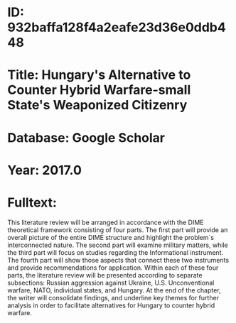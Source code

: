 # ID: 932baffa128f4a2eafe23d36e0ddb448
# Title: Hungary's Alternative to Counter Hybrid Warfare-small State's Weaponized Citizenry
# Database: Google Scholar
# Year: 2017.0
# Fulltext:
This literature review will be arranged in accordance with the DIME theoretical framework consisting of four parts.
The first part will provide an overall picture of the entire DIME structure and highlight the problem`s interconnected nature.
The second part will examine military matters, while the third part will focus on studies regarding the Informational instrument.
The fourth part will show those aspects that connect these two instruments and provide recommendations for application.
Within each of these four parts, the literature review will be presented according to separate subsections: Russian aggression against Ukraine, U.S. Unconventional warfare, NATO, individual states, and Hungary.
At the end of the chapter, the writer will consolidate findings, and underline key themes for further analysis in order to facilitate alternatives for Hungary to counter hybrid warfare.